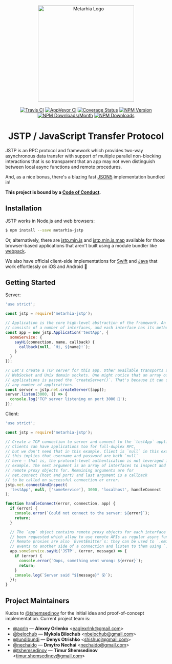 <!-- lint ignore -->
<div align="center">
  <a href="https://github.com/metarhia/jstp"><img
    src="https://cdn.rawgit.com/metarhia/Metarhia/master/Logos/metarhia-logo.svg"
    alt="Metarhia Logo"
    width="300"
  /></a>
  <br />
  <br />
  <a href="https://travis-ci.org/metarhia/jstp"><img
    src="https://travis-ci.org/metarhia/jstp.svg?branch=master"
    alt="Travis CI"
  /></a>
  <a href="https://ci.appveyor.com/project/metarhia/jstp"><img
    src="https://ci.appveyor.com/api/projects/status/rev863t5a909ltuq/branch/master?svg=true"
    alt="AppVeyor CI"
  /></a>
  <a href="https://coveralls.io/github/metarhia/jstp?branch=master"><img
    src="https://coveralls.io/repos/github/metarhia/jstp/badge.svg?branch=master"
    alt="Coverage Status"
  /></a>
  <a href="https://badge.fury.io/js/metarhia-jstp"><img
    src="https://badge.fury.io/js/metarhia-jstp.svg"
    alt="NPM Version"
  /></a>
  <a href="https://www.npmjs.com/package/metarhia-jstp"><img
    src="https://img.shields.io/npm/dm/metarhia-jstp.svg"
    alt="NPM Downloads/Month"
  /></a>
  <a href="https://www.npmjs.com/package/metarhia-jstp"><img
    src="https://img.shields.io/npm/dt/metarhia-jstp.svg"
    alt="NPM Downloads"
  /></a>
  <h1>JSTP / JavaScript Transfer Protocol</h1>
</div>

JSTP is an RPC protocol and framework which provides two-way asynchronous data
transfer with support of multiple parallel non-blocking interactions that is so
transparent that an app may not even distinguish between local async functions
and remote procedures.

And, as a nice bonus, there's a blazing fast [JSON5](https://github.com/json5)
implementation bundled in!

**This project is bound by a [Code of Conduct](CODE_OF_CONDUCT.md).**

## Installation

JSTP works in Node.js and web browsers:

```sh
$ npm install --save metarhia-jstp
```

Or, alternatively, there are
[jstp.min.js](https://metarhia.github.io/jstp/dist/jstp.min.js) and
[jstp.min.js.map](https://metarhia.github.io/jstp/dist/jstp.min.js.map)
available for those browser-based applications that aren't built using a module
bundler like [webpack](https://webpack.js.org/).

We also have official client-side implementations for
[Swift](https://github.com/metarhia/jstp-swift) and
[Java](https://github.com/metarhia/jstp-java)
that work effortlessly on iOS and Android 🎉

## Getting Started

Server:

```js
'use strict';

const jstp = require('metarhia-jstp');

// Application is the core high-level abstraction of the framework. An app
// consists of a number of interfaces, and each interface has its methods.
const app = new jstp.Application('testApp', {
  someService: {
    sayHi(connection, name, callback) {
      callback(null, `Hi, ${name}!`);
    }
  }
});

// Let's create a TCP server for this app. Other available transports are
// WebSocket and Unix domain sockets. One might notice that an array of
// applications is passed the `createServer()`. That's because it can serve
// any number of applications.
const server = jstp.net.createServer([app]);
server.listen(3000, () => {
  console.log('TCP server listening on port 3000 🚀');
});
```

Client:

```js
'use strict';

const jstp = require('metarhia-jstp');

// Create a TCP connection to server and connect to the `testApp` application.
// Clients can have applications too for full-duplex RPC,
// but we don't need that in this example. Client is `null` in this example,
// this implies that username and password are both `null`
// here — that is, the protocol-level authentication is not leveraged in this
// example. The next argument is an array of interfaces to inspect and build
// remote proxy objects for. Remaining arguments are for
// net.connect (host and port) and last argument is a callback
// to be called on successful connection or error.
jstp.net.connectAndInspect(
  'testApp', null, ['someService'], 3000, 'localhost', handleConnect
);

function handleConnect(error, connection, app) {
  if (error) {
    console.error(`Could not connect to the server: ${error}`);
    return;
  }

  // The `app` object contains remote proxy objects for each interface that has
  // been requested which allow to use remote APIs as regular async functions.
  // Remote proxies are also `EventEmitter`s: they can be used to `.emit()`
  // events to another side of a connection and listen to them using `.on()`.
  app.someService.sayHi('JSTP', (error, message) => {
    if (error) {
      console.error(`Oops, something went wrong: ${error}`);
      return;
    }
    console.log(`Server said "${message}" 😲`);
  });
}
```

## Project Maintainers

Kudos to [@tshemsedinov](https://github.com/tshemsedinov) for the initial idea
and proof-of-concept implementation. Current project team is:

* [@aqrln](https://github.com/aqrln) &mdash;
  **Alexey Orlenko** &lt;eaglexrlnk@gmail.com&gt;
* [@belochub](https://github.com/belochub) &mdash;
  **Mykola Bilochub** &lt;nbelochub@gmail.com&gt;
* [@lundibundi](https://github.com/lundibundi) &mdash;
  **Denys Otrishko** &lt;shishugi@gmail.com&gt;
* [@nechaido](https://github.com/nechaido) &mdash;
  **Dmytro Nechai** &lt;nechaido@gmail.com&gt;
* [@tshemsedinov](https://github.com/tshemsedinov) &mdash;
  **Timur Shemsedinov** &lt;timur.shemsedinov@gmail.com&gt;
